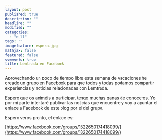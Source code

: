 ```yaml
---
layout: post
published: true
description: ""
headline: ""
modified: ""
categories: 
  - "null"
tags: ""
imagefeature: espera.jpg
mathjax: false
featured: false
comments: true
title: Lemtrada en Facebook
---
```



Aprovechando un poco de tiempo libre esta semana de vacaciones he creado un grupo en Facebook para que todos y todas podamos compartir experiencias y noticias relacionadas con Lemtrada.

Espero que os animéis a participar, tengo muchas ganas de conoceros. Yo por mi parte intentaré publicar las noticias que encuentre y voy a apuntar el enlace a Facebook de este blog por el del grupo.

Espero veros pronto, el enlace es:

[https://www.facebook.com/groups/1322650174418099/](https://www.facebook.com/groups/1322650174418099/)
